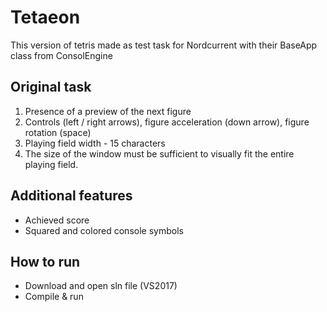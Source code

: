 # Tetaeon
This version of tetris made as test task for Nordcurrent with their BaseApp class from ConsolEngine

## Original task
1. Presence of a preview of the next figure
2. Controls (left / right arrows), figure acceleration (down arrow), figure rotation (space)
3. Playing field width - 15 characters
4. The size of the window must be sufficient to visually fit the entire playing field.

## Additional features
* Achieved score
* Squared and colored console symbols

## How to run
* Download and open sln file (VS2017)
* Compile & run
